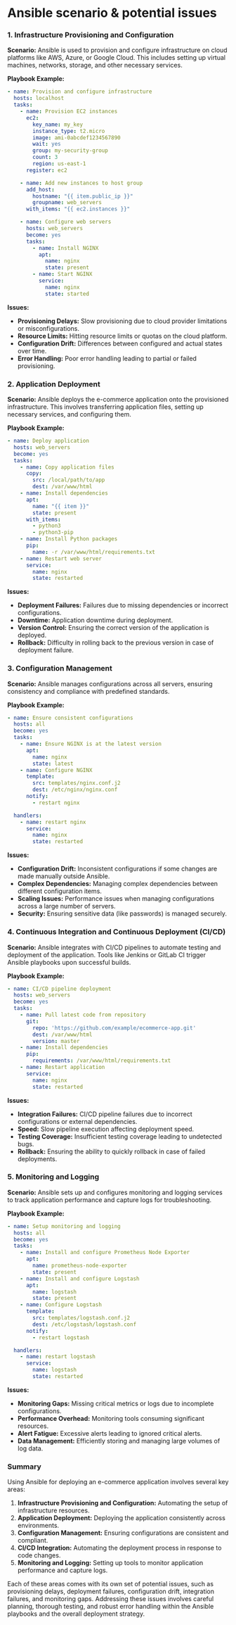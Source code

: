<h1>Ansible scenario & potential issues </h1>

### 1. Infrastructure Provisioning and Configuration

**Scenario:**
Ansible is used to provision and configure infrastructure on cloud platforms like AWS, Azure, or Google Cloud. This includes setting up virtual machines, networks, storage, and other necessary services.

**Playbook Example:**
```yaml
- name: Provision and configure infrastructure
  hosts: localhost
  tasks:
    - name: Provision EC2 instances
      ec2:
        key_name: my_key
        instance_type: t2.micro
        image: ami-0abcdef1234567890
        wait: yes
        group: my-security-group
        count: 3
        region: us-east-1
      register: ec2

    - name: Add new instances to host group
      add_host:
        hostname: "{{ item.public_ip }}"
        groupname: web_servers
      with_items: "{{ ec2.instances }}"

    - name: Configure web servers
      hosts: web_servers
      become: yes
      tasks:
        - name: Install NGINX
          apt:
            name: nginx
            state: present
        - name: Start NGINX
          service:
            name: nginx
            state: started
```

**Issues:**
- **Provisioning Delays:** Slow provisioning due to cloud provider limitations or misconfigurations.
- **Resource Limits:** Hitting resource limits or quotas on the cloud platform.
- **Configuration Drift:** Differences between configured and actual states over time.
- **Error Handling:** Poor error handling leading to partial or failed provisioning.

### 2. Application Deployment

**Scenario:**
Ansible deploys the e-commerce application onto the provisioned infrastructure. This involves transferring application files, setting up necessary services, and configuring them.

**Playbook Example:**
```yaml
- name: Deploy application
  hosts: web_servers
  become: yes
  tasks:
    - name: Copy application files
      copy:
        src: /local/path/to/app
        dest: /var/www/html
    - name: Install dependencies
      apt:
        name: "{{ item }}"
        state: present
      with_items:
        - python3
        - python3-pip
    - name: Install Python packages
      pip:
        name: -r /var/www/html/requirements.txt
    - name: Restart web server
      service:
        name: nginx
        state: restarted
```

**Issues:**
- **Deployment Failures:** Failures due to missing dependencies or incorrect configurations.
- **Downtime:** Application downtime during deployment.
- **Version Control:** Ensuring the correct version of the application is deployed.
- **Rollback:** Difficulty in rolling back to the previous version in case of deployment failure.

### 3. Configuration Management

**Scenario:**
Ansible manages configurations across all servers, ensuring consistency and compliance with predefined standards.

**Playbook Example:**
```yaml
- name: Ensure consistent configurations
  hosts: all
  become: yes
  tasks:
    - name: Ensure NGINX is at the latest version
      apt:
        name: nginx
        state: latest
    - name: Configure NGINX
      template:
        src: templates/nginx.conf.j2
        dest: /etc/nginx/nginx.conf
      notify:
        - restart nginx

  handlers:
    - name: restart nginx
      service:
        name: nginx
        state: restarted
```

**Issues:**
- **Configuration Drift:** Inconsistent configurations if some changes are made manually outside Ansible.
- **Complex Dependencies:** Managing complex dependencies between different configuration items.
- **Scaling Issues:** Performance issues when managing configurations across a large number of servers.
- **Security:** Ensuring sensitive data (like passwords) is managed securely.

### 4. Continuous Integration and Continuous Deployment (CI/CD)

**Scenario:**
Ansible integrates with CI/CD pipelines to automate testing and deployment of the application. Tools like Jenkins or GitLab CI trigger Ansible playbooks upon successful builds.

**Playbook Example:**
```yaml
- name: CI/CD pipeline deployment
  hosts: web_servers
  become: yes
  tasks:
    - name: Pull latest code from repository
      git:
        repo: 'https://github.com/example/ecommerce-app.git'
        dest: /var/www/html
        version: master
    - name: Install dependencies
      pip:
        requirements: /var/www/html/requirements.txt
    - name: Restart application
      service:
        name: nginx
        state: restarted
```

**Issues:**
- **Integration Failures:** CI/CD pipeline failures due to incorrect configurations or external dependencies.
- **Speed:** Slow pipeline execution affecting deployment speed.
- **Testing Coverage:** Insufficient testing coverage leading to undetected bugs.
- **Rollback:** Ensuring the ability to quickly rollback in case of failed deployments.

### 5. Monitoring and Logging

**Scenario:**
Ansible sets up and configures monitoring and logging services to track application performance and capture logs for troubleshooting.

**Playbook Example:**
```yaml
- name: Setup monitoring and logging
  hosts: all
  become: yes
  tasks:
    - name: Install and configure Prometheus Node Exporter
      apt:
        name: prometheus-node-exporter
        state: present
    - name: Install and configure Logstash
      apt:
        name: logstash
        state: present
    - name: Configure Logstash
      template:
        src: templates/logstash.conf.j2
        dest: /etc/logstash/logstash.conf
      notify:
        - restart logstash

  handlers:
    - name: restart logstash
      service:
        name: logstash
        state: restarted
```

**Issues:**
- **Monitoring Gaps:** Missing critical metrics or logs due to incomplete configurations.
- **Performance Overhead:** Monitoring tools consuming significant resources.
- **Alert Fatigue:** Excessive alerts leading to ignored critical alerts.
- **Data Management:** Efficiently storing and managing large volumes of log data.

### Summary

Using Ansible for deploying an e-commerce application involves several key areas:
1. **Infrastructure Provisioning and Configuration:** Automating the setup of infrastructure resources.
2. **Application Deployment:** Deploying the application consistently across environments.
3. **Configuration Management:** Ensuring configurations are consistent and compliant.
4. **CI/CD Integration:** Automating the deployment process in response to code changes.
5. **Monitoring and Logging:** Setting up tools to monitor application performance and capture logs.

Each of these areas comes with its own set of potential issues, such as provisioning delays, deployment failures, configuration drift, integration failures, and monitoring gaps. Addressing these issues involves careful planning, thorough testing, and robust error handling within the Ansible playbooks and the overall deployment strategy.
